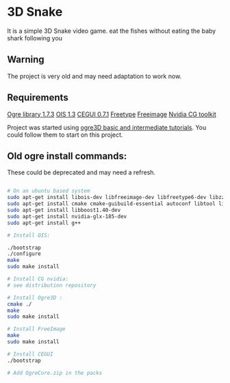 # 3D Snake

It is a simple 3D Snake video game. eat the fishes without eating the baby shark following you

## Warning

The project is very old and may need adaptation to work now.


## Requirements
[Ogre library 1.7.3](http://www.ogre3d.org/tikiwiki/tiki-index.php)
[OIS 1.3](www.ogre3d.org/tikiwiki/Using+OIS)
[CEGUI 0.7.1](http://static.cegui.org.uk/docs/)
[Freetype](https://www.freetype.org/)
[Freeimage](http://freeimage.sourceforge.net/)
[Nvidia CG toolkit](https://developer.nvidia.com/cg-toolkit)

Project was started using [ogre3D basic and intermediate tutorials](http://www.ogre3d.org/tikiwiki/tiki-index.php?page=Tutorials).
You could follow them to start on this project.

## Old ogre install commands:
These could be deprecated and may need a refresh.
```bash

# On an ubuntu based system
sudo apt-get install libois-dev libfreeimage-dev libfreetype6-dev libzzip-dev libxaw7-dev libglew1.5-dev libxrandr-dev
sudo apt-get install cmake cmake-guibuild-essential autoconf libtool libdevil-dev libfreeimage-dev libfreetype6-dev libglew1.5-dev libxaw7-dev libxrandr-dev libxt-dev libxxf86vm-dev libzzip-dev
sudo apt-get install libboost1.40-dev 
sudo apt-get install nvidia-glx-185-dev
sudo apt-get install g++

# Install OIS:

./bootstrap
./configure
make
sudo make install

# Install CG nvidia:
# see distribution repository

# Install Ogre3D :
cmake ./
make
sudo make install

# Install FreeImage
make
sudo make install

# Install CEGUI
./bootstrap

# Add OgreCore.zip in the packs
```
